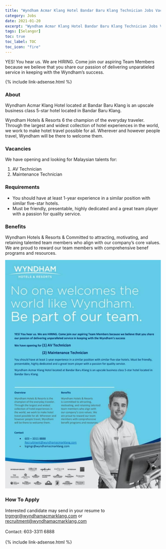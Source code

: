 ```yaml
---
title: "Wyndham Acmar Klang Hotel Bandar Baru Klang Technician Jobs Vacancies 2021" 
category: Jobs 
date: 2021-01-20
excerpt: "Wyndham Acmar Klang Hotel Bandar Baru Klang Technician Jobs Vacancies 2021." 
tags: [Selangor] 
toc: true 
toc_label: TOC 
toc_icon: "fire" 
--- 
```


YES! You hear us. We are HIRING. Come join our aspiring Team Members because we beileve that you share our passion of delivering unparatieled service in keeping with the Wyndham’s success. 

{% include link-adsense.html %} 
### About
Wyndham Acmar Klang Hotel located at Bandar Baru Klang is an upscale business class 5-star hotel located in Bandar Baru Klang.

Wyndham Hotels & Resorts 6 the champion of the everyday traveler. Through the largest and widest collection of hotel experiences in the world, we work to make hotet travel possible for ail. Wherever and however people travel, Wyndham will be there to welcome them.

### Vacancies
We have opening and looking for Malaysian talents for:
1. AV Technician
2. Maintenance Technician

### Requirements
- You should have at least 1-year experience in a similar position with similar five-star hotels. 
- Must be friendly, presentable, highly dedicated and a great team player with a passion for quality service.

### Benefits
Wyndham Hotels & Resorts & Committed to attracting, motivating, and retaining talented team members who align with our company’s core values. We are proud to reward our team members with comprehensive benef programs and resources.

![Wyndham Acmar Klang Hotel Bandar Baru Jobs 2021!](/assets/images/2021-01/wyndham-hotels-bandar-baru-klang-jobs-technicians.jpg "Wyndham Acmar Klang Hotel Bandar Baru Jobs 2021")

### How To Apply
Interested candidate may send in your resume to trgmgr@wyndhamacmarklang.com or recruitment@wyndhamacmarklang.com
<br/><br/>
Contact: 603-3311 6888
<br/><br/>
{% include link-adsense.html %} 